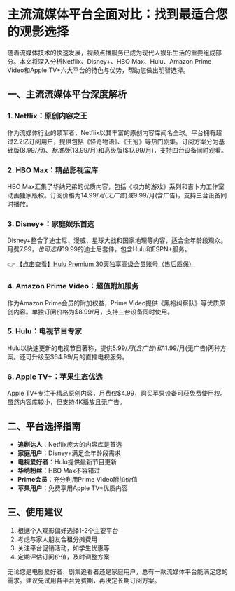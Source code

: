 # 主流流媒体平台全面对比：找到最适合您的观影选择

随着流媒体技术的快速发展，视频点播服务已成为现代人娱乐生活的重要组成部分。本文将深入分析Netflix、Disney+、HBO Max、Hulu、Amazon Prime Video和Apple TV+六大平台的特色与优势，帮助您做出明智选择。

## 一、主流流媒体平台深度解析

### 1. Netflix：原创内容之王
作为流媒体行业的领军者，Netflix以其丰富的原创内容库闻名全球。平台拥有超过2.2亿订阅用户，提供包括《怪奇物语》、《王冠》等热门剧集。订阅方案分为基础版($8.99/月)、标准版($13.99/月)和高级版($17.99/月)，支持四台设备同时观看。

### 2. HBO Max：精品影视宝库
HBO Max汇集了华纳兄弟的优质内容，包括《权力的游戏》系列和吉卜力工作室动画独家版权。订阅价格为$14.99/月(无广告)或$9.99/月(含广告)，支持三台设备同时播放。

### 3. Disney+：家庭娱乐首选
Disney+整合了迪士尼、漫威、星球大战和国家地理等内容，适合全年龄段观众。月费$7.99，也可选择$19.99的迪士尼套件，包含Hulu和ESPN+服务。

👉 [【点击查看】Hulu Premium 30天独享高级会员账号（售后质保）](https://bit.ly/HuLu_vip)

### 4. Amazon Prime Video：超值附加服务
作为Amazon Prime会员的附加权益，Prime Video提供《黑袍纠察队》等优质原创内容。单独订阅价格为$8.99/月，支持三台设备同时使用。

### 5. Hulu：电视节目专家
Hulu以快速更新的电视节目著称，提供$5.99/月(含广告)和$11.99/月(无广告)两种方案。还可升级至$64.99/月的直播电视服务。

### 6. Apple TV+：苹果生态优选
Apple TV+专注于精品原创内容，月费仅$4.99，购买苹果设备可获免费使用权。虽然内容库较小，但支持4K播放且无广告。

## 二、平台选择指南

- **追剧达人**：Netflix庞大的内容库是首选
- **家庭用户**：Disney+满足全年龄段需求
- **电视爱好者**：Hulu提供最新节目更新
- **华纳粉丝**：HBO Max不容错过
- **Prime会员**：充分利用Prime Video附加价值
- **苹果用户**：免费享用Apple TV+优质内容

## 三、使用建议

1. 根据个人观影偏好选择1-2个主要平台
2. 考虑与家人朋友合租分摊费用
3. 关注平台促销活动，如学生优惠等
4. 定期评估订阅价值，及时调整方案

无论您是电影爱好者、剧集追看者还是家庭用户，总有一款流媒体平台能满足您的需求。建议先试用各平台免费期，再决定长期订阅方案。